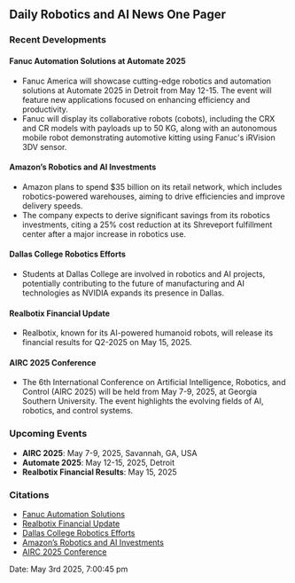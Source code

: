 ## Daily Robotics and AI News One Pager

### Recent Developments

#### **Fanuc Automation Solutions at Automate 2025**
- Fanuc America will showcase cutting-edge robotics and automation solutions at Automate 2025 in Detroit from May 12-15. The event will feature new applications focused on enhancing efficiency and productivity.
- Fanuc will display its collaborative robots (cobots), including the CRX and CR models with payloads up to 50 KG, along with an autonomous mobile robot demonstrating automotive kitting using Fanuc's iRVision 3DV sensor.

#### **Amazon’s Robotics and AI Investments**
- Amazon plans to spend $35 billion on its retail network, which includes robotics-powered warehouses, aiming to drive efficiencies and improve delivery speeds.
- The company expects to derive significant savings from its robotics investments, citing a 25% cost reduction at its Shreveport fulfillment center after a major increase in robotics use.

#### **Dallas College Robotics Efforts**
- Students at Dallas College are involved in robotics and AI projects, potentially contributing to the future of manufacturing and AI technologies as NVIDIA expands its presence in Dallas.

#### **Realbotix Financial Update**
- Realbotix, known for its AI-powered humanoid robots, will release its financial results for Q2-2025 on May 15, 2025.

#### **AIRC 2025 Conference**
- The 6th International Conference on Artificial Intelligence, Robotics, and Control (AIRC 2025) will be held from May 7-9, 2025, at Georgia Southern University. The event highlights the evolving fields of AI, robotics, and control systems.

### Upcoming Events
- **AIRC 2025**: May 7-9, 2025, Savannah, GA, USA
- **Automate 2025**: May 12-15, 2025, Detroit
- **Realbotix Financial Results**: May 15, 2025

### Citations
- [Fanuc Automation Solutions](https://roboticsandautomationnews.com/2025/05/03/fanuc-to-showcase-cutting-edge-robotics-and-automation-solutions-at-automate-2025/90296/)
- [Realbotix Financial Update](https://www.businesswire.com/news/home/20250502626657/en/Realbotix-to-Release-its-Financial-Results-for-Q2-2025-on-May-15-2025)
- [Dallas College Robotics Efforts](https://www.nbcdfw.com/news/tech/dallas-college-students-robotics-computer-chips-engineering-future-ai/3830905/)
- [Amazon’s Robotics and AI Investments](https://www.pymnts.com/amazon/2025/amazon-banking-on-robotics-savings-amid-increased-ai-spending/)
- [AIRC 2025 Conference](https://airc.org)

Date: May 3rd 2025, 7:00:45 pm